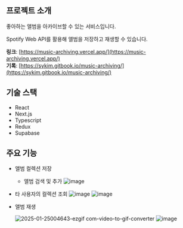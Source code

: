 ## 프로젝트 소개
좋아하는 앨범을 아카이브할 수 있는 서비스입니다.

Spotify Web API를 활용해 앨범을 저장하고 재생할 수 있습니다.

**링크**: [https://music-archiving.vercel.app/](https://music-archiving.vercel.app/)   
**기록**: [https://sykim.gitbook.io/music-archiving/](https://sykim.gitbook.io/music-archiving/)

## 기술 스택
- React
- Next.js
- Typescript
- Redux
- Supabase


## 주요 기능
- 앨범 컬렉션 저장
  - 앨범 검색 및 추가
    ![image](https://github.com/user-attachments/assets/5c8caffb-52a5-4691-b258-ea8e549336ae)
- 타 사용자의 컬렉션 조회
  ![image](https://github.com/user-attachments/assets/fcab4530-8c47-4394-ab7c-99caabdffa3c)
  ![image](https://github.com/user-attachments/assets/b34c3f4e-7109-464d-b349-4e1d67228a93)

- 앨범 재생
  
  ![2025-01-25004643-ezgif com-video-to-gif-converter](https://github.com/user-attachments/assets/c4cf1aab-8fda-4266-ad38-80775307723a)
  ![image](https://github.com/user-attachments/assets/47de91d6-b2af-4e47-9d70-c5962463d770)




